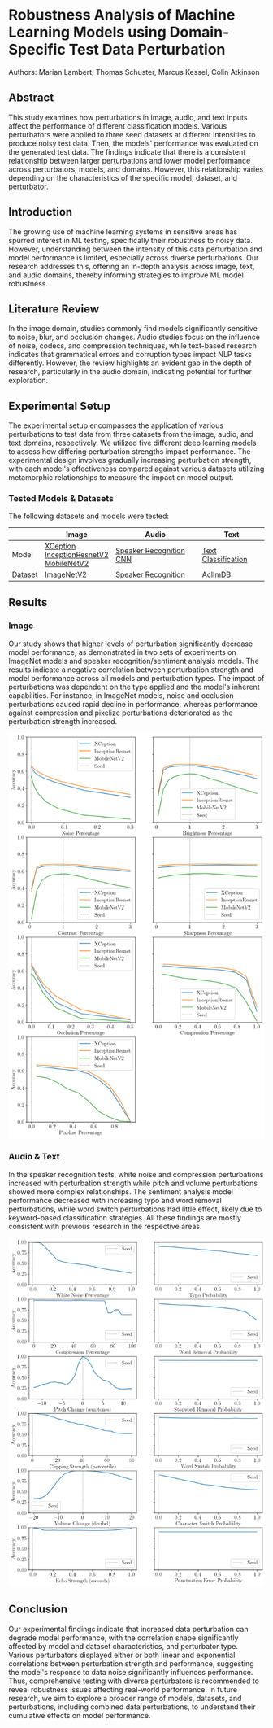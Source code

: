 # Robustness Analysis of Machine Learning Models using Domain-Specific Test Data Perturbation
Authors: Marian Lambert, Thomas Schuster, Marcus Kessel, Colin Atkinson

## Abstract
This study examines how perturbations in image, audio, and text inputs affect the performance of different classification models. Various perturbators were applied to three seed datasets at different intensities to produce noisy test data. Then, the models' performance was evaluated on the generated test data. The findings indicate that there is a consistent relationship between larger perturbations and lower model performance across perturbators, models, and domains. However, this relationship varies depending on the characteristics of the specific model, dataset, and perturbator.

## Introduction
The growing use of machine learning systems in sensitive areas has spurred interest in ML testing, specifically their robustness to noisy data. However, understanding between the intensity of this data perturbation and model performance is limited, especially across diverse perturbations. Our research addresses this, offering an in-depth analysis across image, text, and audio domains, thereby informing strategies to improve ML model robustness.

## Literature Review
In the image domain, studies commonly find models significantly sensitive to noise, blur, and occlusion changes. Audio studies focus on the influence of noise, codecs, and compression techniques, while text-based research indicates that grammatical errors and corruption types impact NLP tasks differently. However, the review highlights an evident gap in the depth of research, particularly in the audio domain, indicating potential for further exploration.

## Experimental Setup
The experimental setup encompasses the application of various perturbations to test data from three datasets from the image, audio, and text domains, respectively. We utilized five different deep learning models to assess how differing perturbation strengths impact performance. The experimental design involves gradually increasing perturbation strength, with each model's effectiveness compared against various datasets utilizing metamorphic relationships to measure the impact on model output.

### Tested Models & Datasets
The following datasets and models were tested:

| | Image | Audio | Text |
|---|---|---|---|
| Model | [XCeption](https://keras.io/api/applications/xception/) <br> [InceptionResnetV2](https://keras.io/api/applications/inceptionresnetv2/) <br> [MobileNetV2](https://keras.io/api/applications/mobilenet/#mobilenetv2-function) | [Speaker Recognition CNN](https://keras.io/examples/audio/speaker_recognition_using_cnn/) | [Text Classification](https://keras.io/examples/nlp/text_classification_from_scratch/) |
| Dataset | [ImageNetV2](https://github.com/modestyachts/ImageNetV2) | [Speaker Recognition](https://www.kaggle.com/datasets/kongaevans/speaker-recognition-dataset) | [AclImDB](https://ai.stanford.edu/~amaas/data/sentiment/) |


## Results

### Image
Our study shows that higher levels of perturbation significantly decrease model performance, as demonstrated in two sets of experiments on ImageNet models and speaker recognition/sentiment analysis models. The results indicate a negative correlation between perturbation strength and model performance across all models and perturbation types. The impact of perturbations was dependent on the type applied and the model's inherent capabilities. For instance, in ImageNet models, noise and occlusion perturbations caused rapid decline in performance, whereas performance against compression and pixelize perturbations deteriorated as the perturbation strength increased.

![ImageNetV2 Results](images/image_results.png)

### Audio & Text
In the speaker recognition tests, white noise and compression perturbations increased with perturbation strength while pitch and volume perturbations showed more complex relationships. The sentiment analysis model performance decreased with increasing typo and word removal perturbations, while word switch perturbations had little effect, likely due to keyword-based classification strategies. All these findings are mostly consistent with previous research in the respective areas.

![Speaker Recognition Results](images/audio_text_results.png)

## Conclusion
Our experimental findings indicate that increased data perturbation can degrade model performance, with the correlation shape significantly affected by model and dataset characteristics, and perturbator type. Various perturbators displayed either or both linear and exponential correlations between perturbation strength and performance, suggesting the model's response to data noise significantly influences performance. Thus, comprehensive testing with diverse perturbators is recommended to reveal robustness issues affecting real-world performance. In future research, we aim to explore a broader range of models, datasets, and perturbations, including combined data perturbations, to understand their cumulative effects on model performance.